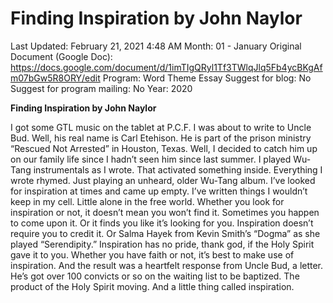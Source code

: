 # Finding Inspiration by John Naylor

Last Updated: February 21, 2021 4:48 AM
Month: 01 - January
Original Document (Google Doc): https://docs.google.com/document/d/1imTIgQRyl1Tf3TWlqJlq5Fb4ycBKgAfm07bGw5R8ORY/edit
Program: Word Theme Essay
Suggest for blog: No
Suggest for program mailing: No
Year: 2020

**Finding Inspiration by John Naylor**

I got some GTL music on the tablet at P.C.F. I was about to write to Uncle Bud. Well, his real name is Carl Etehison. He is part of the prison ministry “Rescued Not Arrested” in Houston, Texas. Well, I decided to catch him up on our family life since I hadn’t seen him since last summer. I played Wu-Tang instrumentals as I wrote. That activated something inside. Everything I wrote rhymed. Just playing an unheard, older Wu-Tang album. I’ve looked for inspiration at times and came up empty. I’ve written things I wouldn’t keep in my cell. Little alone in the free world. Whether you look for inspiration or not, it doesn’t mean you won’t find it. Sometimes you happen to come upon it. Or it finds you like it’s looking for you. Inspiration doesn’t require you to credit it. Or Salma Hayek from Kevin Smith’s “Dogma” as she played “Serendipity.” Inspiration has no pride, thank god, if the Holy Spirit gave it to you. Whether you have faith or not, it’s best to make use of inspiration. And the result was a heartfelt response from Uncle Bud, a letter. He’s got over 100 convicts or so on the waiting list to be baptized. The product of the Holy Spirit moving. And a little thing called inspiration.
